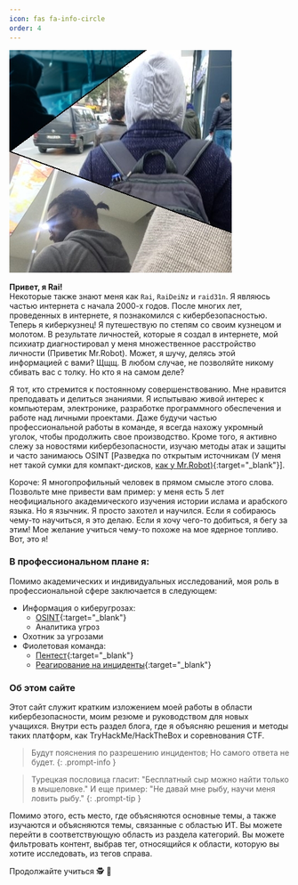 ```yaml
---
icon: fas fa-info-circle
order: 4
---
```


![Обо мне](/assets/img/headers/Untitled.jpg)

**Привет, я Rai!**  
Некоторые также знают меня как `Rai`, `RaiDeiNz` и `raid31n`. Я являюсь частью интернета с начала 2000-х годов. После многих лет, проведенных в интернете, я познакомился с кибербезопасностью. Теперь я киберкузнец! Я путешествую по степям со своим кузнецом и молотом. В результате личностей, которые я создал в интернете, мой психиатр диагностировал у меня множественное расстройство личности (Приветик Mr.Robot). Может, я шучу, делясь этой информацией с вами? Щщщ. В любом случае, не позволяйте никому сбивать вас с толку. Но кто я на самом деле?

Я тот, кто стремится к постоянному совершенствованию. Мне нравится преподавать и делиться знаниями. Я испытываю живой интерес к компьютерам, электронике, разработке программного обеспечения и работе над личными проектами. Даже будучи частью профессиональной работы в команде, я всегда нахожу укромный уголок, чтобы продолжить свое производство. Кроме того, я активно слежу за новостями кибербезопасности, изучаю методы атак и защиты и часто занимаюсь OSINT [Разведка по открытым источникам (У меня нет такой сумки для компакт-дисков, [как у Mr.Robot)](https://www.reddit.com/r/MrRobot/comments/sgljzu/why_does_elliot_use_cds_to_store_the_information/){:target="_blank"}].

Короче: Я многопрофильный человек в прямом смысле этого слова. Позвольте мне привести вам пример: у меня есть 5 лет неофициального академического изучения истории ислама и арабского языка. Но я язычник. Я просто захотел и научился.
Если я собираюсь чему-то научиться, я это делаю. Если я хочу чего-то добиться, я бегу за этим! Мое желание учиться чему-то похоже на мое ядерное топливо. Вот, это я!

### В профессиональном плане я:
Помимо академических и индивидуальных исследований, моя роль в профессиональной сфере заключается в следующем:
- Информация о киберугрозах:
	- [OSINT](https://ru.wikipedia.org/wiki/Разведка_по_открытым_источникам){:target="_blank"}
	- Аналитика угроз
- Охотник за угрозами
- Фиолетовая команда:
	- [Пентест](https://ru.wikipedia.org/wiki/Испытание_на_проникновение){:target="_blank"}
	- [Реагирование на инциденты](https://encyclopedia.kaspersky.ru/glossary/incident-response/){:target="_blank"}



### Об этом сайте    
Этот сайт служит кратким изложением моей работы в области кибербезопасности, моим резюме и руководством для новых учащихся. Внутри есть раздел блога, где я объясняю решения и методы таких платформ, как TryHackMe/HackTheBox и соревнования CTF.
>Будут пояснения по разрешению инцидентов; Но самого ответа не будет.
{: .prompt-info }

>Турецкая пословица гласит: "Бесплатный сыр можно найти только в мышеловке." И еще пример: "Не давай мне рыбу, научи меня ловить рыбу."
{: .prompt-tip }

Помимо этого, есть место, где объясняются основные темы, а также изучаются и объясняются темы, связанные с областью ИТ. Вы можете перейти в соответствующую область из раздела категорий. Вы можете фильтровать контент, выбрав тег, относящийся к области, которую вы хотите исследовать, из тегов справа.

Продолжайте учиться &#x1F575; &#x1FAE1;
